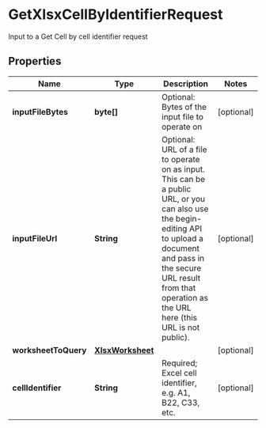 

# GetXlsxCellByIdentifierRequest

Input to a Get Cell by cell identifier request

## Properties

| Name | Type | Description | Notes |
|------------ | ------------- | ------------- | -------------|
|**inputFileBytes** | **byte[]** | Optional: Bytes of the input file to operate on |  [optional] |
|**inputFileUrl** | **String** | Optional: URL of a file to operate on as input.  This can be a public URL, or you can also use the begin-editing API to upload a document and pass in the secure URL result from that operation as the URL here (this URL is not public). |  [optional] |
|**worksheetToQuery** | [**XlsxWorksheet**](XlsxWorksheet.md) |  |  [optional] |
|**cellIdentifier** | **String** | Required; Excel cell identifier, e.g. A1, B22, C33, etc. |  [optional] |



